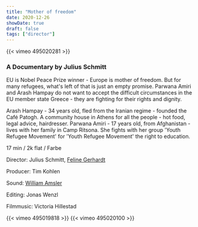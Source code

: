 ```yaml
---
title: "Mother of freedom"
date: 2020-12-26
showDate: true
draft: false
tags: ["director"]
---
```


{{< vimeo 495020281 >}}

### A Documentary by Julius Schmitt

EU is Nobel Peace Prize winner - Europe is mother of freedom. But for many refugees, what's left of that is just an empty promise. 
Parwana Amiri and  Arash Hampay do not want to accept the difficult circumstances in the EU member state Greece - they are fighting for their rights and dignity. 

Arash Hampay - 34 years old, fled from the Iranian regime - founded the Café Patogh. A community house in Athens for all the people - hot food, legal advice, hairdresser. 
Parwana Amiri - 17 years old, from Afghanistan - lives with her family in Camp Ritsona. She fights with her group 'Youth Refugee Movement' for 'Youth Refugee Movement' the right to education.


17 min / 2k flat / Farbe    

Director: Julius Schmitt, <a href="https://felinegerhardt.com/" target="_blank">Feline Gerhardt</a>

Producer: Tim Kohlen    

Sound: <a href="https://www.williamamsler.com/" target="_blank">William Amsler</a> 

Editing: Jonas Wenzl 

Filmmusic: Victoria Hillestad

{{< vimeo 495019818 >}}
{{< vimeo 495020100 >}}

